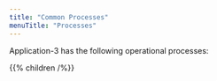 ```yaml
---
title: "Common Processes"
menuTitle: "Processes"
---
```


Application-3 has the following operational processes:

{{% children /%}}
